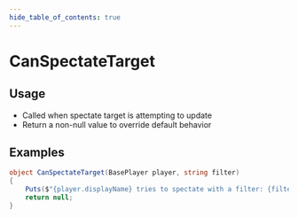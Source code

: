```yaml
---
hide_table_of_contents: true
---
```


# CanSpectateTarget

## Usage

* Called when spectate target is attempting to update
* Return a non-null value to override default behavior

## Examples

```csharp title=""
object CanSpectateTarget(BasePlayer player, string filter)
{
    Puts($"{player.displayName} tries to spectate with a filter: {filter}");
    return null;
}
```
